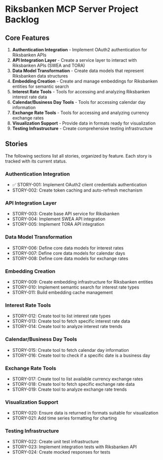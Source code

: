 # Riksbanken MCP Server Project Backlog

## Core Features
1. **Authentication Integration** - Implement OAuth2 authentication for Riksbanken APIs
2. **API Integration Layer** - Create a service layer to interact with Riksbanken APIs (SWEA and TORA)
3. **Data Model Transformation** - Create data models that represent Riksbanken data structures
4. **Embedding Creation** - Create and manage embeddings for Riksbanken entities for semantic search
5. **Interest Rate Tools** - Tools for accessing and analyzing Riksbanken interest rate data
6. **Calendar/Business Day Tools** - Tools for accessing calendar day information
7. **Exchange Rate Tools** - Tools for accessing and analyzing currency exchange rates
8. **Visualization Support** - Provide data in formats ready for visualization
9. **Testing Infrastructure** - Create comprehensive testing infrastructure

## Stories
The following sections list all stories, organized by feature. Each story is tracked with its current status.

### Authentication Integration
- ✅ STORY-001: Implement OAuth2 client credentials authentication
- STORY-002: Create token caching and auto-refresh mechanism

### API Integration Layer
- STORY-003: Create base API service for Riksbanken
- STORY-004: Implement SWEA API integration
- STORY-005: Implement TORA API integration

### Data Model Transformation
- STORY-006: Define core data models for interest rates
- STORY-007: Define core data models for calendar days
- STORY-008: Define core data models for exchange rates

### Embedding Creation
- STORY-009: Create embedding infrastructure for Riksbanken entities
- STORY-010: Implement semantic search for interest rate types
- STORY-011: Build embedding cache management

### Interest Rate Tools
- STORY-012: Create tool to list interest rate types
- STORY-013: Create tool to fetch specific interest rate data
- STORY-014: Create tool to analyze interest rate trends

### Calendar/Business Day Tools
- STORY-015: Create tool to fetch calendar day information
- STORY-016: Create tool to check if a specific date is a business day

### Exchange Rate Tools
- STORY-017: Create tool to list available currency exchange rates
- STORY-018: Create tool to fetch specific exchange rate data
- STORY-019: Create tool to analyze exchange rate trends

### Visualization Support
- STORY-020: Ensure data is returned in formats suitable for visualization
- STORY-021: Add time series formatting for charting

### Testing Infrastructure
- STORY-022: Create unit test infrastructure
- STORY-023: Implement integration tests with Riksbanken API
- STORY-024: Create mocked responses for tests 